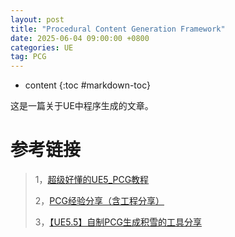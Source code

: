 ```yaml
---
layout: post
title: "Procedural Content Generation Framework"
date: 2025-06-04 09:00:00 +0800 
categories: UE
tag: PCG
---
```

* content
{:toc #markdown-toc}

这是一篇关于UE中程序生成的文章。

<!-- more -->

# 参考链接

> 1，[超级好懂的UE5_PCG教程](https://www.bilibili.com/video/BV13x42117ka?spm_id_from=333.788.videopod.sections&vd_source=7e66f11d9fdbda24189a1ee2ad49f9ab)
>
> 2，[PCG经验分享（含工程分享）](https://www.bilibili.com/video/BV1C45NzgETB/?spm_id_from=333.1007.tianma.1-2-2.click&vd_source=7e66f11d9fdbda24189a1ee2ad49f9ab)
>
> 3，[【UE5.5】自制PCG生成积雪的工具分享](https://www.bilibili.com/video/BV1FY7yznEJj/?spm_id_from=333.1387.homepage.video_card.click&vd_source=7e66f11d9fdbda24189a1ee2ad49f9ab)

